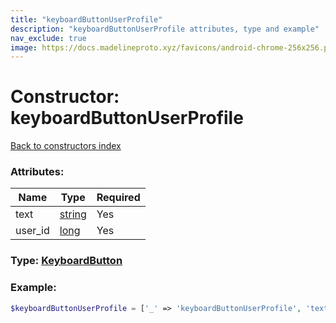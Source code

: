 ```yaml
---
title: "keyboardButtonUserProfile"
description: "keyboardButtonUserProfile attributes, type and example"
nav_exclude: true
image: https://docs.madelineproto.xyz/favicons/android-chrome-256x256.png
---
```

# Constructor: keyboardButtonUserProfile  
[Back to constructors index](/API_docs/constructors/index.md)



### Attributes:

| Name     |    Type       | Required |
|----------|---------------|----------|
|text|[string](/API_docs/types/string.md) | Yes|
|user\_id|[long](/API_docs/types/long.md) | Yes|



### Type: [KeyboardButton](/API_docs/types/KeyboardButton.md)


### Example:

```php
$keyboardButtonUserProfile = ['_' => 'keyboardButtonUserProfile', 'text' => 'string', 'user_id' => long];
```  

